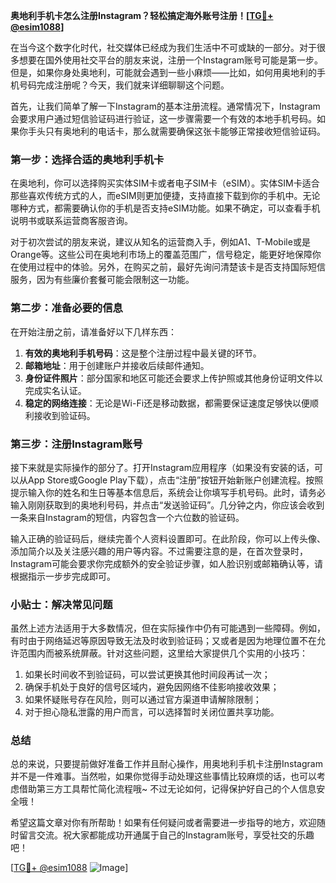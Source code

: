 **奥地利手机卡怎么注册Instagram？轻松搞定海外账号注册！[[TG💪+ @esim1088](https://t.me/s/esim1088)]**

在当今这个数字化时代，社交媒体已经成为我们生活中不可或缺的一部分。对于很多想要在国外使用社交平台的朋友来说，注册一个Instagram账号可能是第一步。但是，如果你身处奥地利，可能就会遇到一些小麻烦——比如，如何用奥地利的手机号码完成注册呢？今天，我们就来详细聊聊这个问题。

首先，让我们简单了解一下Instagram的基本注册流程。通常情况下，Instagram会要求用户通过短信验证码进行验证，这一步骤需要一个有效的本地手机号码。如果你手头只有奥地利的电话卡，那么就需要确保这张卡能够正常接收短信验证码。

### 第一步：选择合适的奥地利手机卡

在奥地利，你可以选择购买实体SIM卡或者电子SIM卡（eSIM）。实体SIM卡适合那些喜欢传统方式的人，而eSIM则更加便捷，支持直接下载到你的手机中。无论哪种方式，都需要确认你的手机是否支持eSIM功能。如果不确定，可以查看手机说明书或联系运营商客服咨询。

对于初次尝试的朋友来说，建议从知名的运营商入手，例如A1、T-Mobile或是Orange等。这些公司在奥地利市场上的覆盖范围广，信号稳定，能更好地保障你在使用过程中的体验。另外，在购买之前，最好先询问清楚该卡是否支持国际短信服务，因为有些廉价套餐可能会限制这一功能。

### 第二步：准备必要的信息

在开始注册之前，请准备好以下几样东西：

1. **有效的奥地利手机号码**：这是整个注册过程中最关键的环节。
2. **邮箱地址**：用于创建账户并接收后续邮件通知。
3. **身份证件照片**：部分国家和地区可能还会要求上传护照或其他身份证明文件以完成实名认证。
4. **稳定的网络连接**：无论是Wi-Fi还是移动数据，都需要保证速度足够快以便顺利接收到验证码。

### 第三步：注册Instagram账号

接下来就是实际操作的部分了。打开Instagram应用程序（如果没有安装的话，可以从App Store或Google Play下载），点击“注册”按钮开始新账户创建流程。按照提示输入你的姓名和生日等基本信息后，系统会让你填写手机号码。此时，请务必输入刚刚获取到的奥地利号码，并点击“发送验证码”。几分钟之内，你应该会收到一条来自Instagram的短信，内容包含一个六位数的验证码。

输入正确的验证码后，继续完善个人资料设置即可。在此阶段，你可以上传头像、添加简介以及关注感兴趣的用户等内容。不过需要注意的是，在首次登录时，Instagram可能会要求你完成额外的安全验证步骤，如人脸识别或邮箱确认等，请根据指示一步步完成即可。

### 小贴士：解决常见问题

虽然上述方法适用于大多数情况，但在实际操作中仍有可能遇到一些障碍。例如，有时由于网络延迟等原因导致无法及时收到验证码；又或者是因为地理位置不在允许范围内而被系统屏蔽。针对这些问题，这里给大家提供几个实用的小技巧：

1. 如果长时间收不到验证码，可以尝试更换其他时间段再试一次；
2. 确保手机处于良好的信号区域内，避免因网络不佳影响接收效果；
3. 如果怀疑账号存在风险，则可以通过官方渠道申请解除限制；
4. 对于担心隐私泄露的用户而言，可以选择暂时关闭位置共享功能。

### 总结

总的来说，只要提前做好准备工作并且耐心操作，用奥地利手机卡注册Instagram并不是一件难事。当然啦，如果你觉得手动处理这些事情比较麻烦的话，也可以考虑借助第三方工具帮忙简化流程哦~ 不过无论如何，记得保护好自己的个人信息安全哦！

希望这篇文章对你有所帮助！如果有任何疑问或者需要进一步指导的地方，欢迎随时留言交流。祝大家都能成功开通属于自己的Instagram账号，享受社交的乐趣吧！

[[TG💪+ @esim1088](https://t.me/s/esim1088) ![Image](https://i.postimg.cc/4NQfJmqS/Snipaste-2025-05-13-00-14-12.png)]